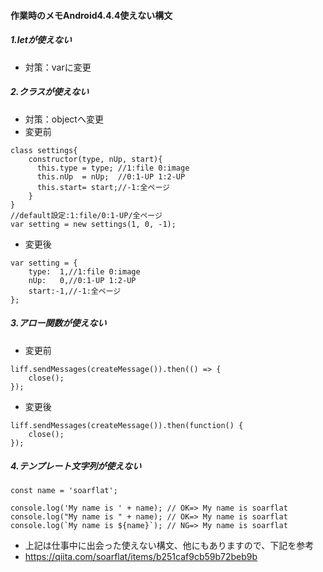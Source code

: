 

#### 作業時のメモAndroid4.4.4使えない構文 ####


##### 1.letが使えない
- 対策：varに変更

##### 2.クラスが使えない
- 対策：objectへ変更
- 変更前
```
class settings{
    constructor(type, nUp, start){
      this.type = type; //1:file 0:image
      this.nUp  = nUp;  //0:1-UP 1:2-UP
      this.start= start;//-1:全ページ
    }
}
//default設定:1:file/0:1-UP/全ページ
var setting = new settings(1, 0, -1);
```
- 変更後
```
var setting = {
    type:  1,//1:file 0:image
    nUp:   0,//0:1-UP 1:2-UP
    start:-1,//-1:全ページ
};
```

##### 3.アロー関数が使えない
- 変更前
```
liff.sendMessages(createMessage()).then(() => {
    close();
});
```
- 変更後
```
liff.sendMessages(createMessage()).then(function() {
    close();
});
```


##### 4.テンプレート文字列が使えない
```
const name = 'soarflat';

console.log('My name is ' + name); // OK=> My name is soarflat
console.log("My name is " + name); // OK=> My name is soarflat
console.log(`My name is ${name}`); // NG=> My name is soarflat
```

- 上記は仕事中に出会った使えない構文、他にもありますので、下記を参考
- https://qiita.com/soarflat/items/b251caf9cb59b72beb9b
